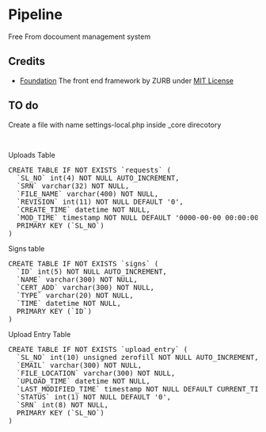 # Pipeline
Free From docoument management system

Credits
-------
<ul>
	<li><a href="http://foundation.zurb.com/">Foundation</a> The front end framework by ZURB under <a href="http://opensource.org/licenses/MIT">MIT License</a></li>
</ul>


TO do
----


Create a file with name settings-local.php inside _core direcotory

<pre>
<?php

// ** MySQL settings - You can get this info from your web host ** //
_define_ ('DB_NAME', 'Database name'); // The name of the database to use
_define_ ('DB_USER', 'root'); // MySQL database username
_define_ ('DB_PASSWORD', 'password'); // MySQL database password
_define_ ('DB_HOST', 'localhost'); // MySQL hostname
_define_ ('DB_CHARSET', 'utf8'); // Database Charset to use in creating database tables.

_define('SITE_URL', 'site url'); // Local Site URL optional

_define('ENTRY_TABLE', 'uploads table'); // Main table
?>
</pre>


Uploads Table

<pre>CREATE TABLE IF NOT EXISTS `requests` (
  `SL_NO` int(4) NOT NULL AUTO_INCREMENT,
  `SRN` varchar(32) NOT NULL,
  `FILE_NAME` varchar(400) NOT NULL,
  `REVISION` int(11) NOT NULL DEFAULT '0',
  `CREATE_TIME` datetime NOT NULL,
  `MOD_TIME` timestamp NOT NULL DEFAULT '0000-00-00 00:00:00' ON UPDATE CURRENT_TIMESTAMP,
  PRIMARY KEY (`SL_NO`)
) 
</pre>

Signs table

<pre>CREATE TABLE IF NOT EXISTS `signs` (
  `ID` int(5) NOT NULL AUTO_INCREMENT,
  `NAME` varchar(300) NOT NULL,
  `CERT_ADD` varchar(300) NOT NULL,
  `TYPE` varchar(20) NOT NULL,
  `TIME` datetime NOT NULL,
  PRIMARY KEY (`ID`)
)</pre>


Upload Entry Table

<pre>CREATE TABLE IF NOT EXISTS `upload_entry` (
  `SL_NO` int(10) unsigned zerofill NOT NULL AUTO_INCREMENT,
  `EMAIL` varchar(300) NOT NULL,
  `FILE_LOCATION` varchar(300) NOT NULL,
  `UPLOAD_TIME` datetime NOT NULL,
  `LAST_MODIFIED_TIME` timestamp NOT NULL DEFAULT CURRENT_TIMESTAMP,
  `STATUS` int(1) NOT NULL DEFAULT '0',
  `SRN` int(8) NOT NULL,
  PRIMARY KEY (`SL_NO`)
) </pre>
